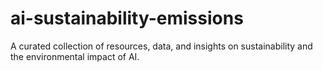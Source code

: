 # ai-sustainability-emissions
A curated collection of resources, data, and insights on sustainability and the environmental impact of AI.
